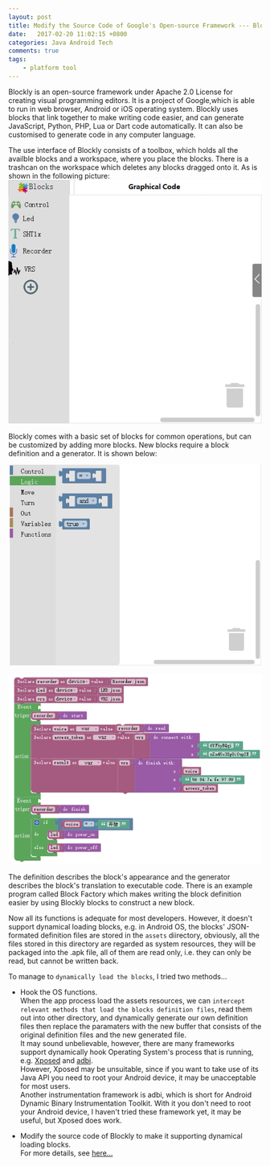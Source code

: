 ```yaml
---
layout: post
title: Modify the Source Code of Google's Open-source Framework --- Blockly
date:   2017-02-20 11:02:15 +0800
categories: Java Android Tech
comments: true
tags:
    - platform tool
---
```

<div class="message">
Blockly is an open-source framework under Apache 2.0 License for creating visual programming editors. It is a project of Google,which is able to run in web browser, Android or iOS operating system. 
Blockly uses blocks that link together to make writing code easier, and can generate JavaScript, Python, PHP, Lua or Dart code automatically. It can also be customised to generate code in any computer language.
</div>
  <!-- more -->

The use interface of Blockly consists of a toolbox, which holds all the availble blocks and a workspace, where you
place the blocks. There is a trashcan on the workspace which deletes any blocks dragged onto it. As is shown in the following picture:
![image](/assets/blog-img/2017_02_20_workspace.png "Blockly workspace")

Blockly comes with a basic set of blocks for common operations, but can be customized by adding more blocks. 
New blocks require a block definition and a generator. It is shown below:

![image](/assets/blog-img/2017_02_20_units.png "Blockly programming unit")

![image](/assets/blog-img/2017_02_20_example.png "Blockly programming example")

The definition describes the block's appearance and the generator describes the block's translation to executable code. 
There is an example program called Block Factory which makes writing the block definition easier by using Blockly blocks to construct a new block.

Now all its functions is adequate for most developers. However, it doesn't support dynamical loading blocks, e.g. in Android OS, the blocks' JSON-formated definition files are stored in the `assets` diirectory, obviously, all the files stored in this directory are regarded as system resources, they will be packaged into the .apk file, all of them are read only, i.e. they can only be read, but cannot be written back.
  
To manage to `dynamically load the blocks`, I tried two methods...
  
- Hook the OS functions. <br>
When the app process load the assets resources, we can `intercept relevant methods that load the blocks definition files`, read them out into other directory, and dynamically generate our own definition files then replace the paramaters with the new buffer that consists of the original definition files and the new generated file.
<br>It may sound unbelievable, however, there are many frameworks support dynamically hook Operating System's process that is running, e.g. [Xposed](https://github.com/googol-lab/Xposed) and [adbi](https://github.com/googol-lab/adbi). 
<br>However, Xposed may be unsuitable, since if you want to take use of its Java API you need to root your Android device, it may be unacceptable for most users. 
<br>Another instrumentation framework is adbi, which is short for Android Dynamic Binary Instrumentation Toolkit. With it you don't need to root your Android device, I haven't tried these framework yet, it may be useful, but Xposed does work.

- Modify the source code of Blockly to make it supporting dynamical loading blocks. <br>
For more details, see [here...](https://github.com/lijiansong/blockly-android)